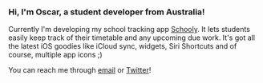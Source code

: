 ### Hi, I'm Oscar, a student developer from Australia!

Currently I'm developing my school tracking app [Schooly](https://schoolyapp.school). It lets students easily keep track of their timetable and any upcoming due work. It's got all the latest iOS goodies like iCloud sync, widgets, Siri Shortcuts and of course, multiple app icons ;)

You can reach me through [email](mailto:oscargorog@gmail.com) or [Twitter](https://twitter.com/OscarGorog)!
